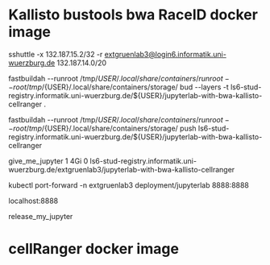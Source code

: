 # Kallisto bustools bwa RaceID docker image 

sshuttle -x 132.187.15.2/32 -r extgruenlab3@login6.informatik.uni-wuerzburg.de 132.187.14.0/20

fastbuildah --runroot /tmp/${USER}/.local/share/containers/runroot --root /tmp/${USER}/.local/share/containers/storage/ bud --layers -t ls6-stud-registry.informatik.uni-wuerzburg.de/${USER}/jupyterlab-with-bwa-kallisto-cellranger .

fastbuildah --runroot /tmp/${USER}/.local/share/containers/runroot --root /tmp/${USER}/.local/share/containers/storage/ push ls6-stud-registry.informatik.uni-wuerzburg.de/${USER}/jupyterlab-with-bwa-kallisto-cellranger

give_me_jupyter 1 4Gi 0 ls6-stud-registry.informatik.uni-wuerzburg.de/extgruenlab3/jupyterlab-with-bwa-kallisto-cellranger

kubectl port-forward -n extgruenlab3 deployment/jupyterlab 8888:8888

localhost:8888

release_my_jupyter

# cellRanger docker image 
